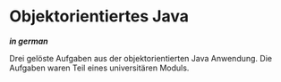 # Objektorientiertes Java

***in german***

Drei gelöste Aufgaben aus der objektorientierten Java Anwendung. Die Aufgaben waren Teil eines universitären Moduls.


